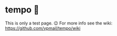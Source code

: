 # tempo :flight_arrival:
This is only a test page. :wink:
For more info see the wiki: https://github.com/vpmail/tempo/wiki
